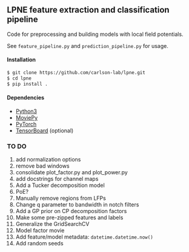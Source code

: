 ## LPNE feature extraction and classification pipeline

Code for preprocessing and building models with local field potentials.

See `feature_pipeline.py` and `prediction_pipeline.py` for usage.

#### Installation

```bash
$ git clone https://github.com/carlson-lab/lpne.git
$ cd lpne
$ pip install .
```

#### Dependencies
* [Python3](https://www.python.org/)
* [MoviePy](https://github.com/Zulko/moviepy)
* [PyTorch](https://pytorch.org)
* [TensorBoard](https://github.com/tensorflow/tensorboard) (optional)


### TO DO
1. add normalization options
4. remove bad windows
6. consolidate plot_factor.py and plot_power.py
7. add docstrings for channel maps
9. Add a Tucker decomposition model
10. PoE?
12. Manually remove regions from LFPs
17. Change q parameter to bandwidth in notch filters
18. Add a GP prior on CP decomposition factors
21. Make some pre-zipped features and labels
22. Generalize the GridSearchCV
23. Model factor movie
25. Add feature/model metadata: `datetime.datetime.now()`
26. Add random seeds
